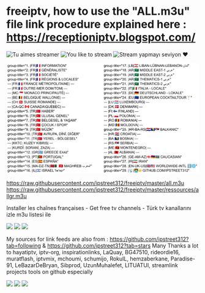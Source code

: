 # freeiptv, how to use the "ALL.m3u" file link procedure explained here : https://receptioniptv.blogspot.com/

![Tu aimes streamer](https://img.shields.io/badge/Tu%20aimes%20streamer%3F%20Tr%C3%A8s%20bien%21%20Ici%20c%27est%20%C3%A0%20toi%3A%29-8A2BE2)
![You like to stream](https://img.shields.io/badge/You%20like%20to%20stream%3F%20Perfect%21%20Here%20it%27s%20yours%3A%29-blue)
![Stream yapmayı seviyon](https://img.shields.io/badge/Stream%20yapmay%C4%B1%20seviyon%3F%20%C4%B0%C5%9Fte%20bu%21%20Buras%C4%B1%20senin%3A%29-green)
❤️

<img src="https://github.com/ipstreet312/freeiptv/blob/master/ressources/infos/barkers/groupstab.jpeg?raw=true">

https://raw.githubusercontent.com/ipstreet312/freeiptv/master/all.m3u
https://raw.githubusercontent.com/ipstreet312/freeiptv/master/ressources/allgr.m3u

Installer les chaînes françaises - Get free tv channels - Türk tv kanallarını izle m3u listesi ile

<img src="http://i.ibb.co/19nnp7n/Screenshot-20220929-084632.png">

<img src="http://i.ibb.co/RTgmmSd/1gen1.png">

<img src="http://i.ibb.co/PGHHzN9/Screenshot-20221116-080112.png">

My sources for link feeds are also from : https://github.com/ipstreet312?tab=following & https://github.com/ipstreet312?tab=stars
Many Thanks a lot to hayatiptv, iptv-org, inspirationlinks, LaQuay, BG47510, rideordie16, muratflash, iptvmix, mchoumi, schumijo, RokuIL, hemzaberkane, Paradise-91, LeBazarDeBryan, Sibprod, UzunMuhalefet, LITUATUI, streamlink projects tools on github especially

<img src="https://i.ibb.co/566zZTz/power240205.jpg">

<img src="https://i.ibb.co/fMdnbfk/deluxe240205.jpg">

<img src="https://i.ibb.co/bPbpR36/france240205.jpg">
